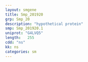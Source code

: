```yaml
---
layout: smgene
title: Smp_201920
grp: Smp_20
description: "hypothetical protein"
smp: Smp_201920.1
uniprot: "G4LVQ5"
length:   255
cdd: "ns"
kk: ns
categories: sm
---
```

